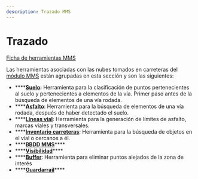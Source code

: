 ```yaml
---
description: Trazado MMS
---
```


# Trazado

[Ficha de herramientas MMS](../../fichas-de-herramientas/ficha-de-herramientas-mms.md)

Las herramientas asociadas con las nubes tomados en carreteras del [módulo MMS](../) están agrupadas en esta sección y son las siguientes:

* \*\*\*\*[**Suelo**](clasificar-suelo-de-trazado.md)**:** Herramienta para la clasificación de puntos pertenecientes al suelo y pertenecientes a elementos de la vía. Primer paso antes de la búsqueda de elementos de una vía rodada.
* \*\*\*\*[**Asfalto**](clasificar-lineas-de-vial.md): Herramienta para la búsqueda de elementos de una vía rodada, después de haber detectado el suelo.
* \*\*\*\*[**Líneas vial**](buscar-lineas-de-vial.md): Herramienta para la generación de límites de asfalto, marcas viales y transversales.
* \*\*\*\*[**Inventario carreteras**](buscar-objetos-en-el-trazado.md): Herramienta para la búsqueda de objetos en el vial o cercanos a él.
* \*\*\*\*[**BBDD MMS**](base-de-datos-mms.md)\*\*\*\*
* \*\*\*\*[**Visibilidad**](visibilidad.md)\*\*\*\*
* \*\*\*\*[**Buffer**](buffer-en-datos-mms.md): Herramienta para eliminar puntos alejados de la zona de interés
* \*\*\*\*[**Guardarraíl**](guardarrail.md)\*\*\*\*

